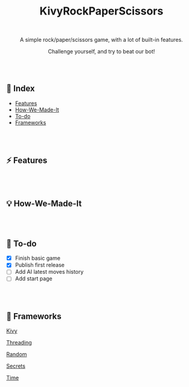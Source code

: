 <div align="center">

  <h1> KivyRockPaperScissors </h1>

  <br />

  <p>A simple rock/paper/scissors game, with a lot of built-in features.</p>

  <p>Challenge yourself, and try to beat our bot!</p>

</div>

<br />

<br />

## 📒 Index
*  [Features](https://github.com/andreaaazo/KivyRockPaperScissors#-features)
*  [How-We-Made-It](https://github.com/andreaaazo/KivyRockPaperScissors#-features)
*  [To-do](https://github.com/andreaaazo/SocialBot#-to-do)
*  [Frameworks](https://github.com/andreaaazo/SocialBot#-frameworks)

<br />

<br />

## ⚡️ Features

<br />

<br />

## 💡 How-We-Made-It


<br />

<br />

## 👀 To-do
- [x] Finish basic game
- [x] Publish first release
- [ ] Add AI latest moves history
- [ ] Add start page

<br />

<br />

## 🧬 Frameworks
[Kivy](https://github.com/SeleniumHQ/selenium)

[Threading](https://github.com/SeleniumHQ/selenium)

[Random](https://docs.python.org/3/library/tk.html)

[Secrets](https://docs.python.org/3/library/tk.html)

[Time](https://docs.python.org/3/library/tk.html)

